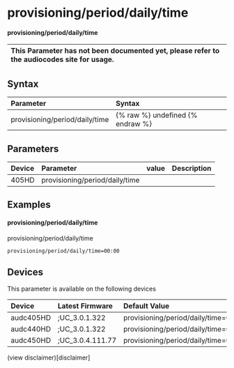 ﻿---
description: provisioning/period/daily/time
search: false
---

# provisioning/period/daily/time

#### provisioning/period/daily/time


| This Parameter has not been documented yet, please refer to the audiocodes site for usage.  |
| :--- |

## Syntax
| Parameter | Syntax |
| :--- | :--- |
|provisioning/period/daily/time | {% raw %} undefined {% endraw %} |

## Parameters
|Device|Parameter|value|Description|
|:---|:---|:---|:---|
| 405HD | provisioning/period/daily/time |  |  |

## Examples
#### provisioning/period/daily/time

provisioning/period/daily/time

```
provisioning/period/daily/time=00:00
```

## Devices
This parameter is available on the following devices

| Device | Latest Firmware | Default Value |
|:---|:---|:---|
| audc405HD | ;UC_3.0.1.322 | provisioning/period/daily/time=00:00 
| audc440HD | ;UC_3.0.1.322 | provisioning/period/daily/time=00:00 
| audc450HD | ;UC_3.0.4.111.77 | provisioning/period/daily/time=0:00 

(view disclaimer)[disclaimer]
